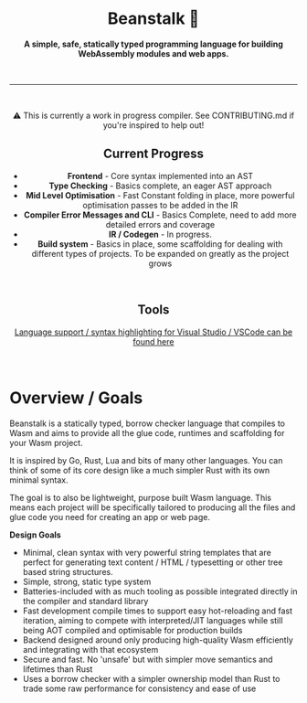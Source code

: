 <div align="center">

  <h1>Beanstalk 🌱</h1>

  <p>
    <strong>A simple, safe, statically typed programming language for building WebAssembly modules and web apps.</strong>
  </p>

  <br>

  ---
  <br>

  <p>⚠️ This is currently a work in progress compiler. See CONTRIBUTING.md if you're inspired to help out!</p>

  <h2>Current Progress</h2>
  <ul>
    <li><strong>Frontend</strong> - Core syntax implemented into an AST</li>
    <li><strong>Type Checking</strong> - Basics complete, an eager AST approach</li>
    <li><strong>Mid Level Optimisation</strong> - Fast Constant folding in place, more powerful optimisation passes to be added in the IR</li>
    <li><strong>Compiler Error Messages and CLI</strong> - Basics Complete, need to add more detailed errors and coverage</li>
    <li><strong>IR / Codegen</strong> - In progress. </li>
    <li><strong>Build system</strong> - Basics in place, some scaffolding for dealing with different types of projects. To be expanded on greatly as the project grows
    </li>
  </ul>

[//]: # (  <h1>)

[//]: # (    <a href="https://nyejames.github.io/beanstalk">)

[//]: # (      Plans and Documentation)

[//]: # (    </a>)

[//]: # (  </h1>)

[//]: # (  <p>The docs were created using this language. The output of the compiler is directly pushed to GitHub pages. Not everything in the documentation has been implemented fully, it's mostly full of design plans.</p>)
<br>
<h2>Tools</h2>
<a href="https://github.com/nyejames/beanstalk-plugin">Language support / syntax highlighting for Visual Studio / VSCode can be found here</a>

</div>

<br>
<br>

# Overview / Goals
Beanstalk is a statically typed, borrow checker language that compiles to Wasm and aims to provide all the glue code, runtimes and scaffolding for your Wasm project.

It is inspired by Go, Rust, Lua and bits of many other languages. You can think of some of its core design like a much simpler Rust with its own minimal syntax.

The goal is to also be lightweight, purpose built Wasm language. This means each project will be specifically tailored to producing all the files and glue code you need for creating an app or web page.

**Design Goals**
- Minimal, clean syntax with very powerful string templates that are perfect for generating text content / HTML / typesetting or other tree based string structures.
- Simple, strong, static type system
- Batteries-included with as much tooling as possible integrated directly in the compiler and standard library
- Fast development compile times to support easy hot-reloading and fast iteration, aiming to compete with interpreted/JIT languages while still being AOT compiled and optimisable for production builds
- Backend designed around only producing high-quality Wasm efficiently and integrating with that ecosystem
- Secure and fast. No 'unsafe' but with simpler move semantics and lifetimes than Rust
- Uses a borrow checker with a simpler ownership model than Rust to trade some raw performance for consistency and ease of use

<br>
